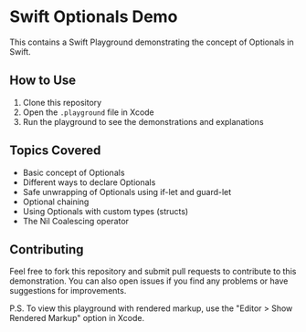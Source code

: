 # Swift Optionals Demo

This contains a Swift Playground demonstrating the concept of Optionals in Swift.

## How to Use

1. Clone this repository
2. Open the `.playground` file in Xcode
3. Run the playground to see the demonstrations and explanations

## Topics Covered

- Basic concept of Optionals
- Different ways to declare Optionals
- Safe unwrapping of Optionals using if-let and guard-let
- Optional chaining
- Using Optionals with custom types (structs)
- The Nil Coalescing operator

## Contributing

Feel free to fork this repository and submit pull requests to contribute to this demonstration. You can also open issues if you find any problems or have suggestions for improvements.

P.S. To view this playground with rendered markup, use the "Editor > Show Rendered Markup" option in Xcode.
